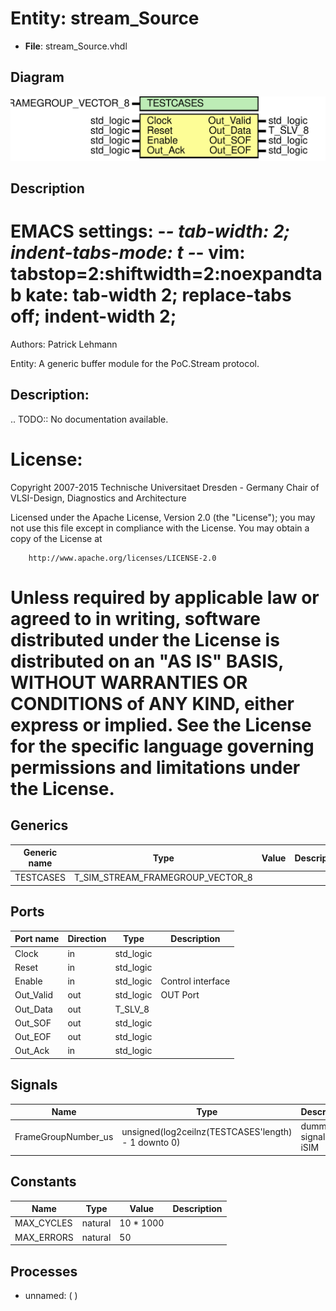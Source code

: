 # Entity: stream_Source

- **File**: stream_Source.vhdl
## Diagram

![Diagram](stream_Source.svg "Diagram")
## Description

 EMACS settings: -*-  tab-width: 2; indent-tabs-mode: t -*-
 vim: tabstop=2:shiftwidth=2:noexpandtab
 kate: tab-width 2; replace-tabs off; indent-width 2;
 =============================================================================
 Authors:				 	Patrick Lehmann

 Entity:				 	A generic buffer module for the PoC.Stream protocol.

 Description:
 -------------------------------------
 .. TODO:: No documentation available.

 License:
 =============================================================================
 Copyright 2007-2015 Technische Universitaet Dresden - Germany
										 Chair of VLSI-Design, Diagnostics and Architecture

 Licensed under the Apache License, Version 2.0 (the "License");
 you may not use this file except in compliance with the License.
 You may obtain a copy of the License at

		http://www.apache.org/licenses/LICENSE-2.0

 Unless required by applicable law or agreed to in writing, software
 distributed under the License is distributed on an "AS IS" BASIS,
 WITHOUT WARRANTIES OR CONDITIONS of ANY KIND, either express or implied.
 See the License for the specific language governing permissions and
 limitations under the License.
 =============================================================================
## Generics

| Generic name | Type                             | Value | Description |
| ------------ | -------------------------------- | ----- | ----------- |
| TESTCASES    | T_SIM_STREAM_FRAMEGROUP_VECTOR_8 |       |             |
## Ports

| Port name | Direction | Type      | Description       |
| --------- | --------- | --------- | ----------------- |
| Clock     | in        | std_logic |                   |
| Reset     | in        | std_logic |                   |
| Enable    | in        | std_logic | Control interface |
| Out_Valid | out       | std_logic | OUT Port          |
| Out_Data  | out       | T_SLV_8   |                   |
| Out_SOF   | out       | std_logic |                   |
| Out_EOF   | out       | std_logic |                   |
| Out_Ack   | in        | std_logic |                   |
## Signals

| Name                | Type                                                | Description              |
| ------------------- | --------------------------------------------------- | ------------------------ |
| FrameGroupNumber_us | unsigned(log2ceilnz(TESTCASES'length) - 1 downto 0) |  dummy signals for iSIM  |
## Constants

| Name       | Type    | Value      | Description |
| ---------- | ------- | ---------- | ----------- |
| MAX_CYCLES | natural |  10 * 1000 |             |
| MAX_ERRORS | natural | 				50     |             |
## Processes
- unnamed: (  )
